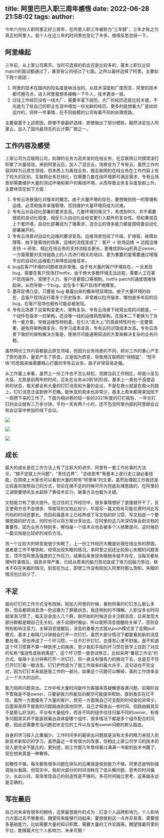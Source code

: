 title: 阿里巴巴入职三周年感悟
date: 2022-06-28 21:58:02
tags:
author:
---

今年六月份入职阿里正好三周年，在阿里入职三年被称为"三年醇"，三年才称之为真正的阿里人。我个人在这三年的时间里也变化了许多，值得反思总结一下。

## 阿里缘起

三年前，从上家公司离开。当时可选择的机会还是比较多的，基本上职位比较match的面试都通过了，甚至有公司经过了七面。之所以最终选择了阿里，主要如下两个原因：

1. 阿里的技术在国内的知名度是响当当的。从技术深度和广度而言，阿里的技术都可圈可点，进入阿里我想多接触一下牛人，技术更进一层。
2. 过往工作经历没有一线大厂，需要丰富下阅历。大厂的经历还是比较关键，不光是为了给自己的职业生涯中增加一份光鲜的经历，更多的是想看大厂是如何运作的，同样一件事情，在不同规模的公司有着不同的处理思路。

主要是基于上述原因，即使不是最好选择，即使做出了部分牺牲，毅然决定加入阿里云，加入了国内最领先的云计算厂商之一。

## 工作内容及感受

上家公司为互联网公司，处理的业务为高并发的在线业务，在互联网公司摸爬滚打积累了大量经验。来到阿里云后，加入了混合云，场景变为了专有云，虽然工作内容同样为云原生领域，但本质上为离线业务，跟互联网的在线业务在工作内容上有了较大的区别。互联网业务在线化，仅需要几套在线环境即可满足需求，专有云场景却需要维护大量的测试环境和客户的离线环境，从而导致业务复杂度急剧上升。主要体现在如下方面：

1. 专有云场景强化对版本的概念。由于大量环境的存在，要想做到统一的管理和运维，必须用版本来强管理，否则维护大量环境将成为灾难。
2. 专有云对自动化部署的要求变高。几套环境的情况下，考虑到ROI，并不需要很高的自动化程度，相反引入自动化会给变更引入额外的复杂性。但如果成百上千套环境，自动化部署成为了强需求，混合云的很多能力都是围绕着自动化部署展开的。
3. 专有云场景对自动化运维的要求变高。运维场景包括了升级、扩缩容、故障处理等，由于是离线的场景，运维的流程变成了：客户 -> 驻场运维 -> 远程运维支持 -> 研发，相比在线业务的支持流程会更长，更难找到bug的真正owner。一方面需要对支持链路上的人员进行相关的培训，更为重要的是需要通过增强平台的自动化运维能力来降低运维成本。
4. bug在客户环境的问题收敛非常慢。由于有大量的客户环境存在，一旦发现bug，需要在客户现场打hotfix，由于绝大多数环境无法远程，需要人工在客户现场操作，受限于人力、客户变更窗口等限制，hotfix patch的速度很难快起来。从而导致一个bug，会在多个客户现场环境爆发。
5. 墨菲定律凸显，只要是 bug 暴露出来的概率明显增加。由于大量环境的存在，且客户现场运行着多个历史版本，非常难以拉齐版本，哪怕是多年前的旧 bug，在客户现场也极有可能会被发现。
6. 专有云场景下忌架构变更大，架构复杂。专有云场景下经常出现的问题是，一个组件在版本一的架构，还没等一线的运维熟悉架构，在版本二下更换为了另外一套方案，导致运维性特别差。在引入“高大上”的高级特性时也一定要慎重，避免将架构搞复杂，将学习成本变高，专有云的试错成本太高。专有云场景下做好的架构解决方案是，使用尽可能通用简洁的方案来解决复杂的业务问题。

虽然两份工作内容都是云原生领域，但因为业务场景的不同，却对工作的重心产生了质的差异，量变产生了质变。正是因为质变，导致用互联网的“快糙猛”、“短平快”的思路来做需要精心打磨的专有云业务，路子非常容易走偏。

从工作量上来看，虽然上一份工作也不怎么轻松，但跟当前工作相比，却是小巫见大巫。尤其是前两年的时间，正处在业务从0到1的阶段，基本上一直处于高度运转的状态，每天都会有大量的钉钉消息和大量的会议，不是在救火就是在救火的路上，钉钉消息泛滥到惨不忍睹。能休息的周末也非常少，基本上周末都用来加班干一周攒下来的工作了。下面为相对卷的轻一些的2021年度的钉钉报告，一年光钉钉的会议就有三万多分钟，平均一天有两个小时，还不包含阿里内部的阿里郎会议和会议室中参加的线下会议。

![](https://kuring.oss-cn-beijing.aliyuncs.com/common/3ago-1.jpg)

![](https://kuring.oss-cn-beijing.aliyuncs.com/common/3ago-2.jpg)

![](https://kuring.oss-cn-beijing.aliyuncs.com/common/3ago-3.jpg)

## 成长

最大的成长是在工作方法上有了比较大的进步。阿里有一套工作处事的方法论，“搞不定就上升问题”，“责任边界”，“总结思考”等基本上是行走江湖必备技能，在网络上大家也可以看到大量的带有“阿里味”的文章，虽然处理起工作我还是比较喜欢按照自己的方式，但实在搞不定的时候可作为兜底处理思路的，在阿里的江湖里要想风生水起除了靠技术实力，做事方法也极为关键。

文档能力有了很大提升。在过往的工作经历中，很多事情想好了直接就开干了，反正使用方也不会很多，导致写的文档比较少，毕竟写一篇文档有可能花费时间比写代码的时间还要长。但目前我基本上已经养成了写文档的好习惯，写文档是一个整理思路的好方法，同时也可以将方案分享出去。在阿里的这几年深切体会到文档的重要性，因为业务方特别多，哪怕是一个技术点也会被多个人频繁提问，这时候扔一篇文档是比较好的减负方法。

另一个比较大的转变是很少失眠了。上一份工作经历大概是处理在线业务的原因，或者是工作不够饱和，经常出现失眠的情况。来阿里之前还比较担心失眠的问题发生，顶不住阿里高强度的工作压力。结果后来发现失眠根本就不存在，当每天都处理N件事情后，超卖非常严重，已经从原来的脑力劳动变成了体力加脑力劳动，根本不存在失眠的情况。到现在为止，即使工作没有刚加入阿里时那么饱和，失眠的情况也比较少了。

## 不足

面向钉钉的工作方式没有改掉。刚加入阿里的时候，看到同事的钉钉怎么那么多群，而且都把消息清一色设置为了屏蔽状态，我还特别的不理解。入职没多长时间就渐渐习惯了，每天总会加入几个群，刚开始的时候还会关注群消息，后来发现大部分群都是跟自己无关的。由于会随时被@，所以就把消息提醒给关掉了，否则会特别影响注意力。关掉消息提醒后，消息的查看方式就从push模式变了定期pull模式，基本上每隔几分钟就会打开一次钉钉。虽然大部分情况下都能看到新的消息要处理，但也养成了一个坏习惯，一旦不打开钉钉，总感觉心里不舒服。我不知道这个坏习惯算不算一种医学上的疾病，至少我扣手指的坏习惯在医学上找到了对应的名称“强迫性皮肤剥离症”。这个坏习惯一度尝试修正，比如采用“番茄工作法”的方式，每隔十五分钟再打开一次钉钉，但一直没有强有力的推动下去，总是忍不住打开钉钉看一眼消息。钉钉俨然成为了我工作效率的最大杀手，这句话也不完全对，因为钉钉本来就是我工作的一部分。如果这个问题可以解掉，我的工作效率会上一个大大的台阶。

能力陷阱问题突出。工作中有大量时间是作为客服来答疑解惑各类问题，前期阶段不管我是不是owner，只要是我力所能及的都尽可能提供帮助，直到我实在扛不住。虽然一方面服务了大量的客户，但另一方面我自己可支配的时间变的非常少。后面渐渐将不是我的问题路由到其他同学，自己才释放出一些时间。但路由器其实不是那么好当的，平台有大量组件，而且不同的组件往往归属不同的owner，有很多问题其实并不能直观看出具体是哪个组件，很多情况下都是多个组件配合的问题，因此还需要充当问题初步定位的工作以及没有owner问题的默认路由。

自身的学习投入比重偏少。工作时间多的最突出问题就是没有太多的精力来投入到新技术新知识的学习，虽然最近一年有很大的改善，但相比上家公司学习的技术的投入是完全不能比的。更别提，刚工作那几年曾经看过满满一书架的技术书籍了，现在想来真是一种奢侈。

前瞻性不够。每天都有很多问题在排队的后果就是规划能力不够。阿里还是特别强调抬头看路，但现实中，我却大部分的时间消耗在了低头解问题，思考的时间偏少。长此以往，渐渐发现自己的创造性是不够的。多花时间独立思考，这条路永远是正确的。

## 写在最后

自己对未来有很多的期待，这里最想提升的点为：打造个人品牌影响力。个人影响力方面过去不够重视，期望将来能够行动起来。要想做到这一点并非易事，需要很多基础能力，比如需要大量的知识积累，需要大量的工作实践等。期望借着阿里的平台，能够最大化个人影响力，未来可期！
